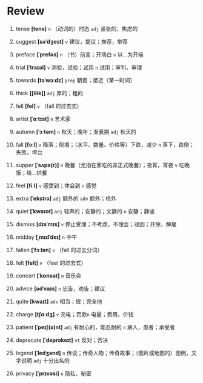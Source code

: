 # Review
1. tense **[tens]** `n` （动词的）时态 `adj` 紧张的，焦虑的

2. suggest **[səˈdʒest]** `v` 建议，提议；推荐，举荐

3. preface **[ˈprefəs]** `n` （书）前言；开场白 `v` 以...为开端

4. trial **[ˈtraɪəl]** `v` 测验，试验；试用 `n` 试用；审判，审理

5. towards **[təˈwɔːdz]** `prep` 朝着；接近（某一时间）

6. thick **[[θik]]** `adj` 厚的；粗的

7. fell **[fel]** `v` （fall 的过去式）

8. artist **[ˈɑːtɪst]** `n` 艺术家

9. autumn **[ˈɔːtəm]** `n` 秋天；晚年；渐衰期 `adj` 秋天的

10. fall **[fɔːl]** `v` 降落；倒塌；（水平、数量、价格等）下跌，减少 `n` 落下，跌倒；失败，垮台

11. supper **[ˈsʌpə(r)]** `n` 晚餐（尤指在家吃的非正式晚餐）；夜宵，宵夜 `v` 吃晚饭；给...供餐

12. feel **[fiːl]** `v` 感受到；体会到 `n` 感觉

13. extra **[ˈekstrə]** `adj` 额外的 `adv` 额外；格外

14. quiet **[ˈkwaɪət]** `adj` 轻声的；安静的；文静的 `n` 安静；静谧

15. dismiss **[dɪsˈmɪs]** `v` 停止受理；不考虑，不理会；驳回；开除，解雇

16. midday **[ˌmɪdˈdeɪ]** `n` 中午

17. fallen **[ˈfɔːlən]** `v` （fall 的过去分词）

18. felt **[felt]** `v` （feel 的过去式）

19. concert **[ˈkɒnsət]** `n` 音乐会

20. advice **[ədˈvaɪs]** `n` 忠告，劝告；建议

21. quite **[kwaɪt]** `adv` 相当；很；完全地

22. charge **[tʃɑːdʒ]** `v` 充电；罚款`n` 电量；费用，价钱

23. patient **[ˈpeɪʃ(ə)nt]** `adj` 有耐心的，能忍耐的 `n` 病人，患者；承受者

24. deprecate **[ˈdeprəkeɪt]** `vt` 反对；否决

25. legend **[ˈledʒənd]** `n` 传说；传奇人物；传奇故事；（图片或地图的）图例，文字说明 `adj` 十分出名的

26. privacy **[ˈprɪvəsi]** `n` 隐私，秘密

